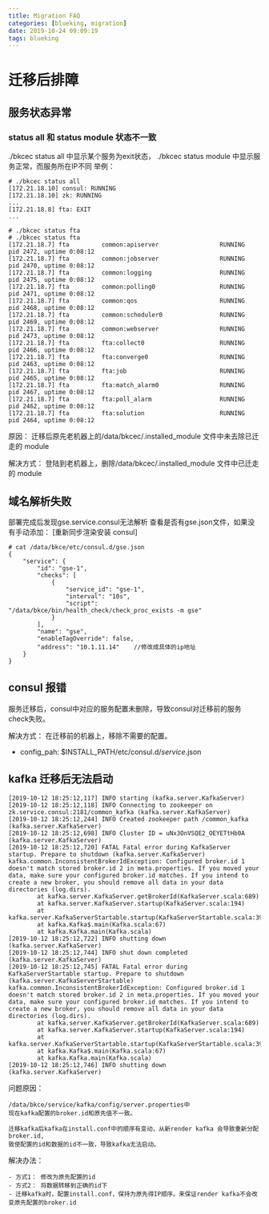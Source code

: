 ```yaml
---
title: Migration FAQ
categories: [blueking, migration]
date: 2019-10-24 09:09:19
tags: blueking
---
```

# 迁移后排障

## 服务状态异常

### status all 和 status module 状态不一致

./bkcec status all 中显示某个服务为exit状态，
./bkcec status module 中显示服务正常，而服务所在IP不同
举例：

    # ./bkcec status all
    [172.21.18.10] consul: RUNNING
    [172.21.18.10] zk: RUNNING
    ...
    [172.21.18.8] fta: EXIT
    ...

    # ./bkcec status fta
    # ./bkcec status fta
    [172.21.18.7] fta         common:apiserver                 RUNNING   pid 2472, uptime 0:08:12
    [172.21.18.7] fta         common:jobserver                 RUNNING   pid 2470, uptime 0:08:12
    [172.21.18.7] fta         common:logging                   RUNNING   pid 2475, uptime 0:08:12
    [172.21.18.7] fta         common:polling0                  RUNNING   pid 2471, uptime 0:08:12
    [172.21.18.7] fta         common:qos                       RUNNING   pid 2468, uptime 0:08:12
    [172.21.18.7] fta         common:scheduler0                RUNNING   pid 2469, uptime 0:08:12
    [172.21.18.7] fta         common:webserver                 RUNNING   pid 2473, uptime 0:08:12
    [172.21.18.7] fta         fta:collect0                     RUNNING   pid 2466, uptime 0:08:12
    [172.21.18.7] fta         fta:converge0                    RUNNING   pid 2463, uptime 0:08:12
    [172.21.18.7] fta         fta:job                          RUNNING   pid 2465, uptime 0:08:12
    [172.21.18.7] fta         fta:match_alarm0                 RUNNING   pid 2467, uptime 0:08:12
    [172.21.18.7] fta         fta:poll_alarm                   RUNNING   pid 2462, uptime 0:08:12
    [172.21.18.7] fta         fta:solution                     RUNNING   pid 2464, uptime 0:08:12

原因：
迁移后原先老机器上的/data/bkcec/.installed_module 文件中未去除已迁走的 module

解决方式：
登陆到老机器上，删除/data/bkcec/.installed_module 文件中已迁走的 module

## 域名解析失败

部署完成后发现gse.service.consul无法解析
查看是否有gse.json文件，如果没有手动添加： [重新同步渲染安装 consul]

    # cat /data/bkce/etc/consul.d/gse.json
    {
        "service": {
            "id": "gse-1",
            "checks": [
                {
                    "service_id": "gse-1",
                    "interval": "10s",
                    "script": "/data/bkce/bin/health_check/check_proc_exists -m gse"
                }
            ],
            "name": "gse",
            "enableTagOverride": false,
            "address": "10.1.11.14"    //修改成具体的ip地址
        }
    }

## consul 报错

服务迁移后，consul中对应的服务配置未删除，导致consul对迁移前的服务check失败。

解决方式：
在迁移前的机器上，移除不需要的配置。

- config_pah: $INSTALL_PATH/etc/consul.d/_service_.json

## kafka 迁移后无法启动

    [2019-10-12 18:25:12,117] INFO starting (kafka.server.KafkaServer)
    [2019-10-12 18:25:12,118] INFO Connecting to zookeeper on zk.service.consul:2181/common_kafka (kafka.server.KafkaServer)
    [2019-10-12 18:25:12,244] INFO Created zookeeper path /common_kafka (kafka.server.KafkaServer)
    [2019-10-12 18:25:12,698] INFO Cluster ID = uNx3OnVSQE2_OEYETtHb0A (kafka.server.KafkaServer)
    [2019-10-12 18:25:12,720] FATAL Fatal error during KafkaServer startup. Prepare to shutdown (kafka.server.KafkaServer)
    kafka.common.InconsistentBrokerIdException: Configured broker.id 1 doesn't match stored broker.id 2 in meta.properties. If you moved your data, make sure your configured broker.id matches. If you intend to create a new broker, you should remove all data in your data directories (log.dirs).
            at kafka.server.KafkaServer.getBrokerId(KafkaServer.scala:689)
            at kafka.server.KafkaServer.startup(KafkaServer.scala:194)
            at kafka.server.KafkaServerStartable.startup(KafkaServerStartable.scala:39)
            at kafka.Kafka$.main(Kafka.scala:67)
            at kafka.Kafka.main(Kafka.scala)
    [2019-10-12 18:25:12,722] INFO shutting down (kafka.server.KafkaServer)
    [2019-10-12 18:25:12,744] INFO shut down completed (kafka.server.KafkaServer)
    [2019-10-12 18:25:12,745] FATAL Fatal error during KafkaServerStartable startup. Prepare to shutdown (kafka.server.KafkaServerStartable)
    kafka.common.InconsistentBrokerIdException: Configured broker.id 1 doesn't match stored broker.id 2 in meta.properties. If you moved your data, make sure your configured broker.id matches. If you intend to create a new broker, you should remove all data in your data directories (log.dirs).
            at kafka.server.KafkaServer.getBrokerId(KafkaServer.scala:689)
            at kafka.server.KafkaServer.startup(KafkaServer.scala:194)
            at kafka.server.KafkaServerStartable.startup(KafkaServerStartable.scala:39)
            at kafka.Kafka$.main(Kafka.scala:67)
            at kafka.Kafka.main(Kafka.scala)
    [2019-10-12 18:25:12,746] INFO shutting down (kafka.server.KafkaServer)

问题原因：

    /data/bkce/service/kafka/config/server.properties中
    现在kafka配置的broker.id和原先值不一致。

    迁移kafka后kafka在install.conf中的顺序有变动，从新render kafka 会导致重新分配broker.id,
    致使配置的id和数据的id不一致，导致kafka无法启动。

解决办法：

    - 方式1： 修改为原先配置的id
    - 方式2： 将数据转移到正确的id下
    - 迁移kafka时，配置install.conf，保持为原先得IP顺序。来保证render kafka不会改变原先配置的broker.id

